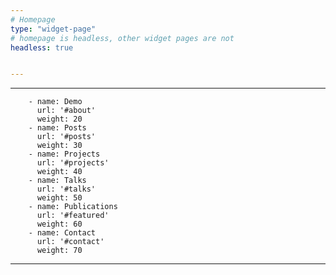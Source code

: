 ```yaml
---
# Homepage
type: "widget-page"
# homepage is headless, other widget pages are not
headless: true


---
```

---
        - name: Demo
          url: '#about'
          weight: 20
        - name: Posts
          url: '#posts'
          weight: 30
        - name: Projects
          url: '#projects'
          weight: 40
        - name: Talks
          url: '#talks'
          weight: 50
        - name: Publications
          url: '#featured'
          weight: 60
        - name: Contact
          url: '#contact'
          weight: 70
        
---
